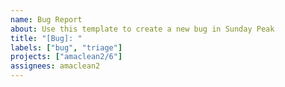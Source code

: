 ```yaml
---
name: Bug Report
about: Use this template to create a new bug in Sunday Peak
title: "[Bug]: "
labels: ["bug", "triage"]
projects: ["amaclean2/6"]
assignees: amaclean2
---
```

